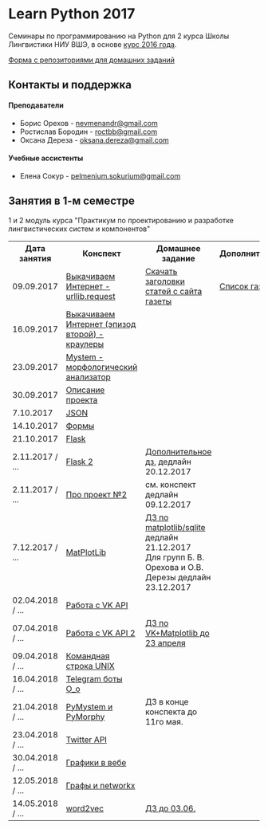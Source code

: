 # Learn Python 2017
Семинары по программированию на Python для 2 курса Школы Лингвистики НИУ ВШЭ, в основе [курс 2016 года](https://github.com/elmiram/2016learnpython).

[Форма с репозиториями для домашних заданий](https://goo.gl/forms/bF7n2BUrSA8zYLby1)

## Контакты и поддержка

#### Преподаватели

 * Борис Орехов - nevmenandr@gmail.com 
 * Ростислав Бородин - roctbb@gmail.com
 * Оксана Дереза - oksana.dereza@gmail.com
 
 #### Учебные ассистенты
 
 * Елена Сокур - pelmenium.sokurium@gmail.com

## Занятия в 1-м семестре

1 и 2 модуль курса "Практикум по проектированию и разработке лингвистических систем и компонентов"

<table>
  <tr>
    <th>Дата занятия</th>
    <th>Конспект</th>
    <th>Домашнее задание</th>
    <th>Дополнительное</th>
  </tr>
  <tr>
    <td>09.09.2017</td>
    <td><a href=https://github.com/ancatmara/learnpython2017/blob/master/%D0%A1%D0%B5%D0%BC%D0%B8%D0%BD%D0%B0%D1%80%D1%8B/1.%20Urllib.ipynb">Выкачиваем Интернет - urllib.request</a></td>
    <td><a href="https://github.com/ancatmara/learnpython2017/blob/master/%D0%94%D0%BE%D0%BC%D0%B0%D1%88%D0%BD%D0%B8%D0%B5%20%D0%B7%D0%B0%D0%B4%D0%B0%D0%BD%D0%B8%D1%8F/1%20%D0%94%D0%97%20-%20%D1%81%D0%BA%D0%B0%D1%87%D0%B0%D1%82%D1%8C%20%D0%B7%D0%B0%D0%B3%D0%BE%D0%BB%D0%BE%D0%B2%D0%BA%D0%B8.md">Скачать заголовки статей с сайта газеты</a></td>
    <td><a href="https://docs.google.com/spreadsheets/d/1ZiuBJVfFpEal6WEnV9q83vUp7FdTl1KImYjRK5vKmmk/edit?usp=sharing">Список газет</a></td>
  </tr>
  <tr>
    <td>16.09.2017</td>
    <td><a href="https://github.com/ancatmara/learnpython2017/blob/master/%D0%A1%D0%B5%D0%BC%D0%B8%D0%BD%D0%B0%D1%80%D1%8B/2.%20%D0%9A%D1%80%D0%B0%D1%83%D0%BB%D0%B5%D1%80%D1%8B.ipynb">Выкачиваем Интернет (эпизод второй) - краулеры</a></td>
    <td> </td>
    <td> </td>
  </tr><tr>
    <td>23.09.2017</td>
    <td><a href="https://github.com/ancatmara/learnpython2017/blob/master/%D0%A1%D0%B5%D0%BC%D0%B8%D0%BD%D0%B0%D1%80%D1%8B/3.%20Mystem.md">Mystem - морфологический анализатор</a></td>
    <td> </td>
    <td> </td>
  </tr>
  <tr>
    <td>30.09.2017</td>
    <td><a href="https://github.com/ancatmara/learnpython2017/blob/master/%D0%A1%D0%B5%D0%BC%D0%B8%D0%BD%D0%B0%D1%80%D1%8B/4.%20%D0%9F%D1%80%D0%BE%D0%B5%D0%BA%D1%82.ipynb">Описание проекта</a></td>
    <td> </td>
    <td> </td>
  </tr>
  <tr>
    <td>7.10.2017</td>
    <td><a href="https://github.com/ancatmara/learnpython2017/blob/master/%D0%A1%D0%B5%D0%BC%D0%B8%D0%BD%D0%B0%D1%80%D1%8B/5.%20JSON.ipynb">JSON</a></td>
    <td> </td>
    <td> </td>
  </tr>
 <tr>
    <td>14.10.2017</td>
    <td><a href="https://github.com/ancatmara/learnpython2017/blob/master/%D0%A1%D0%B5%D0%BC%D0%B8%D0%BD%D0%B0%D1%80%D1%8B/6.%20%D0%97%D0%B0%D0%BF%D1%80%D0%BE%D1%81%D1%8B%20%D0%B8%20%D1%84%D0%BE%D1%80%D0%BC%D1%8B.ipynb">Формы</a></td>
    <td> </td>
    <td> </td>
  </tr>
 <tr>
    <td>21.10.2017</td>
    <td><a href="https://github.com/ancatmara/learnpython2017/blob/master/%D0%A1%D0%B5%D0%BC%D0%B8%D0%BD%D0%B0%D1%80%D1%8B/7.%20Flask%20(1).ipynb">Flask</a></td>
    <td> </td>
    <td> </td>
  </tr>
 <tr>
    <td>2.11.2017 / ...</td>
    <td><a href="https://github.com/ancatmara/learnpython2017/blob/master/%D0%A1%D0%B5%D0%BC%D0%B8%D0%BD%D0%B0%D1%80%D1%8B/8.%20Flask%20(2)%20%D0%B8%20%D0%BD%D0%B0%D1%81%D1%82%D1%80%D0%BE%D0%B9%D0%BA%D0%B0%20%D0%BE%D0%BA%D1%80%D1%83%D0%B6%D0%B5%D0%BD%D0%B8%D1%8F.ipynb">Flask 2</a></td>
    <td><a href="https://github.com/ancatmara/learnpython2017/blob/master/%D0%94%D0%BE%D0%BC%D0%B0%D1%88%D0%BD%D0%B8%D0%B5%20%D0%B7%D0%B0%D0%B4%D0%B0%D0%BD%D0%B8%D1%8F/additional.MD">Дополнительное дз</a>, дедлайн 20.12.2017 </td>
    <td> </td>
  </tr>
  <tr>
    <td>2.11.2017 / ...</td>
    <td><a href="https://github.com/ancatmara/learnpython2017/blob/master/%D0%A1%D0%B5%D0%BC%D0%B8%D0%BD%D0%B0%D1%80%D1%8B/9-10.%20%D0%90%D0%BD%D0%BA%D0%B5%D1%82%D0%B0.md">Про проект №2</a></td>
    <td>см. конспект<br>дедлайн 09.12.2017</td>
    <td></td>
  </tr>
 <tr>
    <td>7.12.2017 / ...</td>
    <td><a href="https://github.com/ancatmara/learnpython2017/blob/master/%D0%A1%D0%B5%D0%BC%D0%B8%D0%BD%D0%B0%D1%80%D1%8B/13.%20Matplotlib.ipynb">MatPlotLib</a></td>
    <td><a href="https://github.com/ancatmara/learnpython2017/blob/master/%D0%94%D0%BE%D0%BC%D0%B0%D1%88%D0%BD%D0%B8%D0%B5%20%D0%B7%D0%B0%D0%B4%D0%B0%D0%BD%D0%B8%D1%8F/matplotlib.md">ДЗ по matplotlib/sqlite</a><br>дедлайн 21.12.2017
  <br>
  Для групп Б. В. Орехова и О.В. Дерезы дедлайн 23.12.2017</td>
    <td></td>
  </tr>
 <tr>
    <td>02.04.2018 / ...</td>
    <td><a href="https://github.com/ancatmara/learnpython2017/blob/master/%D0%A1%D0%B5%D0%BC%D0%B8%D0%BD%D0%B0%D1%80%D1%8B/14.%20VK%20API%20(1).ipynb">Работа с VK API</a></td>
    <td></td>
    <td></td>
  </tr>
     <tr>
    <td>07.04.2018 / ...</td>
    <td><a href="https://github.com/ancatmara/learnpython2017/blob/master/%D0%A1%D0%B5%D0%BC%D0%B8%D0%BD%D0%B0%D1%80%D1%8B/15.%20VK%20API%20(2)%20%D0%B8%20matplotlib.ipynb">Работа с VK API 2</a></td>
    <td><a href="https://github.com/ancatmara/learnpython2017/blob/master/%D0%94%D0%BE%D0%BC%D0%B0%D1%88%D0%BD%D0%B8%D0%B5%20%D0%B7%D0%B0%D0%B4%D0%B0%D0%BD%D0%B8%D1%8F/matplotlib+vk+homework.md">ДЗ по VK+Matplotlib до 23 апреля</a></td>
    <td></td>
  </tr>
     <tr>
    <td>09.04.2018 / ...</td>
    <td><a href="https://github.com/ancatmara/learnpython2017/blob/master/%D0%A1%D0%B5%D0%BC%D0%B8%D0%BD%D0%B0%D1%80%D1%8B/%D0%9A%D0%BE%D0%BC%D0%B0%D0%BD%D0%B4%D0%BD%D0%B0%D1%8F%20%D1%81%D1%82%D1%80%D0%BE%D0%BA%D0%B0%20UNIX%2C%20%D0%BB%D0%BE%D0%B3%D0%B8%D0%BD%20%D0%BD%D0%B0%20%D1%81%D0%B5%D1%80%D0%B2%D0%B5%D1%80%D0%B5.md">Командная строка UNIX</a></td>
    <td></td>
    <td></td>
  </tr>
     <tr>
    <td>16.04.2018 / ...</td>
    <td><a href="https://github.com/ancatmara/learnpython2017/blob/master/%D0%A1%D0%B5%D0%BC%D0%B8%D0%BD%D0%B0%D1%80%D1%8B/TelegramBot1.ipynb
">Telegram боты O_o</a></td>
    <td></td>
    <td></td>
  </tr>
     <tr>
    <td>21.04.2018 / ...</td>
    <td><a href="https://github.com/ancatmara/learnpython2017/blob/master/%D0%A1%D0%B5%D0%BC%D0%B8%D0%BD%D0%B0%D1%80%D1%8B/pymorphy2%2C%20pymystem3.ipynb
">PyMystem и PyMorphy</a></td>
    <td>ДЗ в конце конспекта до 11го мая.</td>
    <td></td>
  </tr>
<tr>
    <td>23.04.2018 / ...</td>
    <td><a href="https://github.com/ancatmara/learnpython2017/blob/master/%D0%A1%D0%B5%D0%BC%D0%B8%D0%BD%D0%B0%D1%80%D1%8B/Tweepy.ipynb
">Twitter API</a></td>
    <td></td>
    <td></td>
  </tr>
     <tr>
    <td>30.04.2018 / ...</td>
    <td><a href="https://github.com/ancatmara/learnpython2017/blob/master/%D0%A1%D0%B5%D0%BC%D0%B8%D0%BD%D0%B0%D1%80%D1%8B/%D0%98%D0%BD%D1%82%D0%B5%D1%80%D0%B0%D0%BA%D1%82%D0%B8%D0%B2%D0%BD%D1%8B%D0%B5%20%D0%B3%D1%80%D0%B0%D1%84%D0%B8%D0%BA%D0%B8%20%D0%B8%20%D0%BA%D0%B0%D1%80%D1%82%D1%8B%20%D0%B2%20%D0%B2%D0%B5%D0%B1%D0%B5.md">Графики в вебе</a></td>
    <td></td>
    <td></td>
  </tr>
     <tr>
    <td>12.05.2018 / ...</td>
    <td><a href="https://github.com/ancatmara/learnpython2017/blob/master/%D0%A1%D0%B5%D0%BC%D0%B8%D0%BD%D0%B0%D1%80%D1%8B/%D0%93%D1%80%D0%B0%D1%84%D1%8B%2C%20networkx.ipynb">Графы и networkx</a></td>
    <td></td>
    <td></td>
  </tr>
     <tr>
    <td>14.05.2018 / ...</td>
    <td><a href="https://github.com/ancatmara/learnpython2017/blob/master/%D0%A1%D0%B5%D0%BC%D0%B8%D0%BD%D0%B0%D1%80%D1%8B/word2vec.ipynb">word2vec</a></td>
    <td><a href="https://github.com/ancatmara/learnpython2017/blob/master/%D0%94%D0%BE%D0%BC%D0%B0%D1%88%D0%BD%D0%B8%D0%B5%20%D0%B7%D0%B0%D0%B4%D0%B0%D0%BD%D0%B8%D1%8F/networkx.md">ДЗ до 03.06.</a></td>
    <td></td>
  </tr>
</table>



